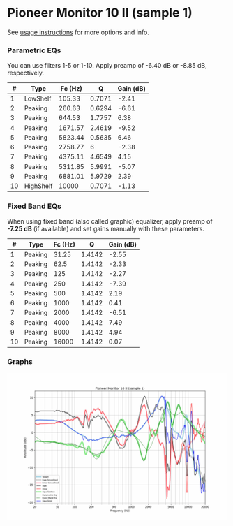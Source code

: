 # Pioneer Monitor 10 II (sample 1)
See [usage instructions](https://github.com/jaakkopasanen/AutoEq#usage) for more options and info.

### Parametric EQs
You can use filters 1-5 or 1-10. Apply preamp of -6.40 dB or -8.85 dB, respectively.

|   # | Type      |   Fc (Hz) |      Q |   Gain (dB) |
|-----|-----------|-----------|--------|-------------|
|   1 | LowShelf  |    105.33 | 0.7071 |       -2.41 |
|   2 | Peaking   |    260.63 | 0.6294 |       -6.61 |
|   3 | Peaking   |    644.53 | 1.7757 |        6.38 |
|   4 | Peaking   |   1671.57 | 2.4619 |       -9.52 |
|   5 | Peaking   |   5823.44 | 0.5635 |        6.46 |
|   6 | Peaking   |   2758.77 | 6      |       -2.38 |
|   7 | Peaking   |   4375.11 | 4.6549 |        4.15 |
|   8 | Peaking   |   5311.85 | 5.9991 |       -5.07 |
|   9 | Peaking   |   6881.01 | 5.9729 |        2.39 |
|  10 | HighShelf |  10000    | 0.7071 |       -1.13 |

### Fixed Band EQs
When using fixed band (also called graphic) equalizer, apply preamp of **-7.25 dB** (if available) and set gains manually with these parameters.

|   # | Type    |   Fc (Hz) |      Q |   Gain (dB) |
|-----|---------|-----------|--------|-------------|
|   1 | Peaking |     31.25 | 1.4142 |       -2.55 |
|   2 | Peaking |     62.5  | 1.4142 |       -2.33 |
|   3 | Peaking |    125    | 1.4142 |       -2.27 |
|   4 | Peaking |    250    | 1.4142 |       -7.39 |
|   5 | Peaking |    500    | 1.4142 |        2.19 |
|   6 | Peaking |   1000    | 1.4142 |        0.41 |
|   7 | Peaking |   2000    | 1.4142 |       -6.51 |
|   8 | Peaking |   4000    | 1.4142 |        7.49 |
|   9 | Peaking |   8000    | 1.4142 |        4.94 |
|  10 | Peaking |  16000    | 1.4142 |        0.07 |

### Graphs
![](./Pioneer%20Monitor%2010%20II%20(sample%201).png)
